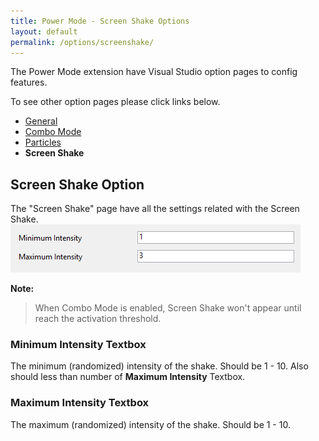 ```yaml
---
title: Power Mode - Screen Shake Options
layout: default
permalink: /options/screenshake/
---
```


The Power Mode extension have Visual Studio option pages to config features.

To see other option pages please click links below.
* [General](../general)
* [Combo Mode](../combomode)
* [Particles](../particles)
* **Screen Shake**

## Screen Shake Option

The "Screen Shake" page have all the settings related with the Screen Shake.
![Screen Shake Option Pages](../images/option-screenshake.jpg)

**Note:**

> When Combo Mode is enabled, Screen Shake won't appear until reach the activation threshold.

### **Minimum Intensity** Textbox

The minimum (randomized) intensity of the shake. Should be 1 - 10. Also should less than number of **Maximum Intensity** Textbox.

### **Maximum Intensity** Textbox

The maximum (randomized) intensity of the shake. Should be 1 - 10.
